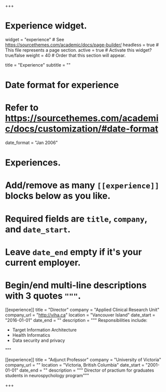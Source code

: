 +++
# Experience widget.
widget = "experience"  # See https://sourcethemes.com/academic/docs/page-builder/
headless = true  # This file represents a page section.
active = true  # Activate this widget? true/false
weight = 40  # Order that this section will appear.

title = "Experience"
subtitle = ""

# Date format for experience
#   Refer to https://sourcethemes.com/academic/docs/customization/#date-format
date_format = "Jan 2006"

# Experiences.
#   Add/remove as many `[[experience]]` blocks below as you like.
#   Required fields are `title`, `company`, and `date_start`.
#   Leave `date_end` empty if it's your current employer.
#   Begin/end multi-line descriptions with 3 quotes `"""`.
[[experience]]
  title = "Director"
  company = "Applied Clinical Research Unit"
  company_url = "http://viha.ca"
  location = "Vancouver Island"
  date_start = "2016-01-01"
  date_end = ""
  description = """
  Responsibilities include:
  
  * Target Information Architecture
  * Health Informatics
  * Data security and privacy
  
  """

[[experience]]
  title = "Adjunct Professor"
  company = "University of Victoria"
  company_url = ""
  location = "Victoria, British Columbia"
  date_start = "2001-01-01"
  date_end = ""
  description = """ Director of practium for graduates students in neurospychology program"""

+++
